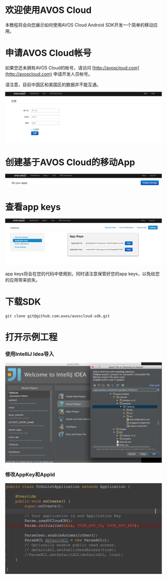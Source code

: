 # 欢迎使用AVOS Cloud

本教程将会向您展示如何使用AVOS Cloud Android SDK开发一个简单的移动应用。

# 申请AVOS Cloud帐号

如果您还未拥有AVOS Cloud的帐号，请访问 [http://avoscloud.com](http://avoscloud.com) 申请开发人员帐号。

请注意，目前中国区和美国区的数据并不能互通。 


![apply account](images/apply-account.png)


# 创建基于AVOS Cloud的移动App

![create app](images/create-app.png)


# 查看app keys

![app keys](images/app-keys.png)

app keys将会在您的代码中使用到，同时请注意保管好您的app keys，以免给您的应用带来损失。

# 下载SDK

```
git clone git@github.com:avos/avoscloud-sdk.git
```


# 打开示例工程

### 使用IntelliJ Idea导入


![import project](images/intellij-import.png)



### 修改AppKey和AppId

![update keys](images/android-keys.png)



